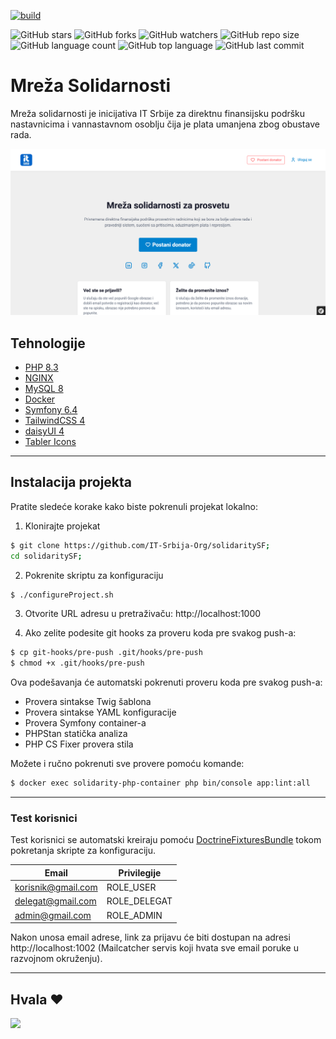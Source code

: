 [![build](../../actions/workflows/build.yml/badge.svg)](../../actions/workflows/build.yml)

![GitHub stars](https://img.shields.io/github/stars/IT-Srbija-Org/solidaritySF?style=social)
![GitHub forks](https://img.shields.io/github/forks/IT-Srbija-Org/solidaritySF?style=social)
![GitHub watchers](https://img.shields.io/github/watchers/IT-Srbija-Org/solidaritySF?style=social)
![GitHub repo size](https://img.shields.io/github/repo-size/IT-Srbija-Org/solidaritySF)
![GitHub language count](https://img.shields.io/github/languages/count/IT-Srbija-Org/solidaritySF)
![GitHub top language](https://img.shields.io/github/languages/top/IT-Srbija-Org/solidaritySF)
![GitHub last commit](https://img.shields.io/github/last-commit/IT-Srbija-Org/solidaritySF?color=red)


# Mreža Solidarnosti
Mreža solidarnosti je inicijativa IT Srbije za direktnu finansijsku podršku nastavnicima i vannastavnom osoblju čija je plata umanjena zbog obustave rada.

![image.jpg](public/image/readme.png)

## Tehnologije

- [PHP 8.3](https://www.php.net/)
- [NGINX](https://nginx.org/)
- [MySQL 8](https://www.mysql.com/)
- [Docker](https://www.docker.com/)
- [Symfony 6.4](https://symfony.com/)
- [TailwindCSS 4](https://tailwindcss.com/)
- [daisyUI 4](https://daisyui.com/)
- [Tabler Icons](https://tabler.io/icons)

---

## Instalacija projekta

Pratite sledeće korake kako biste pokrenuli projekat lokalno:

1. Klonirajte projekat
```bash
$ git clone https://github.com/IT-Srbija-Org/solidaritySF;
cd solidaritySF;
```

2. Pokrenite skriptu za konfiguraciju
```bash
$ ./configureProject.sh
```

3. Otvorite URL adresu u pretraživaču: http://localhost:1000

4. Ako zelite podesite git hooks za proveru koda pre svakog push-a:
```bash
$ cp git-hooks/pre-push .git/hooks/pre-push
$ chmod +x .git/hooks/pre-push
```

Ova podešavanja će automatski pokrenuti proveru koda pre svakog push-a:
- Provera sintakse Twig šablona
- Provera sintakse YAML konfiguracije
- Provera Symfony container-a
- PHPStan statička analiza
- PHP CS Fixer provera stila

Možete i ručno pokrenuti sve provere pomoću komande:
```bash
$ docker exec solidarity-php-container php bin/console app:lint:all
```

---

### Test korisnici

Test korisnici se automatski kreiraju pomoću [DoctrineFixturesBundle](https://symfony.com/bundles/DoctrineFixturesBundle) tokom pokretanja skripte za konfiguraciju.

| Email              | Privilegije  |
|--------------------|--------------|
| korisnik@gmail.com | ROLE_USER    |
| delegat@gmail.com  | ROLE_DELEGAT |
| admin@gmail.com    | ROLE_ADMIN   |

Nakon unosa email adrese, link za prijavu će biti dostupan na adresi http://localhost:1002
(Mailcatcher servis koji hvata sve email poruke u razvojnom okruženju).

---

## Hvala ❤

 <a href = "https://github.com/IT-Srbija-Org/solidaritySF/graphs/contributors">
   <img src = "https://contrib.rocks/image?repo=IT-Srbija-Org/solidaritySF"/>
 </a>
